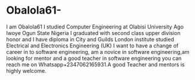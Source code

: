 # Obalola61-
I am Obalola61 I studied Computer Engineering at Olabisi University Ago Iwoye Ogun State Nigeria I graduated with second class upper division honor and I have diploma in City and Guilds London institute studied Electrical and Electronics Engineering (UK) I want to have a change of career in to software engineering, am a novice in software engineering,am looking for mentor and a good  teacher in software engineering you can reach me on Whatsapp+2347062165931.A good Teacher and mentors is highly welcome.
